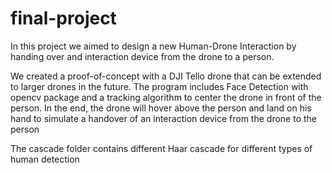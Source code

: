 # final-project
In this project we aimed to design a new Human-Drone Interaction by handing over and interaction device from the drone to a person.

We created a proof-of-concept with a DJI Tello drone that can be extended to larger drones in the future. The program includes Face Detection with opencv package and a tracking algorithm to center the drone in front of the person. In the end, the drone will hover above the person and land on his hand to simulate a handover of an interaction device from the drone to the person

The cascade folder contains different Haar cascade for different types of human detection
